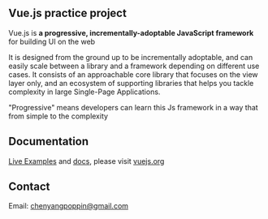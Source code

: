 <h2>Vue.js practice project</h2>
<p>
  Vue.js is <b>a progressive, incrementally-adoptable JavaScript framework</b> for building UI on the web
</p>
<p>
  It is designed from the ground up to be incrementally adoptable, and can easily scale between a library and a framework depending on different use cases. It consists of an approachable core library that focuses on the view layer only, and an ecosystem of supporting libraries that helps you tackle complexity in large Single-Page Applications.
</p>
<p>
  "Progressive" means developers can learn this Js framework in a way that from simple to the complexity
</p>

<h2>Documentation</h2>
<p>
<a target="_blank" href="https://vuejs.org/v2/examples/">Live Examples</a> and <a target="_blank" href="https://vuejs.org/v2/guide/">docs</a>, please visit <a target="_blank" href="https://vuejs.org">vuejs.org</a>
</p>

<h2>Contact</h2>
<p>
  Email: <a href="mailto:chenyangpoppin@gmail.com">chenyangpoppin@gmail.com</a>
</p>
